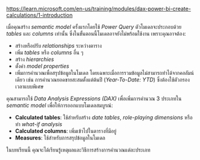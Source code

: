 
https://learn.microsoft.com/en-us/training/modules/dax-power-bi-create-calculations/1-introduction

เมื่อคุณสร้าง _semantic model_ ครั้งแรกโดยใช้ _Power Query_ ตัวโมเดลจะประกอบด้วย _tables_ และ _columns_ เท่านั้น ซึ่งในขั้นตอนนี้โมเดลอาจยังไม่พร้อมใช้งาน เพราะคุณอาจต้อง:

- สร้างหรือปรับ _relationships_ ระหว่างตาราง
- เพิ่ม _tables_ หรือ _columns_ อื่น ๆ
- สร้าง _hierarchies_
- ตั้งค่า _model properties_
- เพิ่มการคำนวณเพื่อสรุปข้อมูลในโมเดล โดยเฉพาะเมื่อการรวมข้อมูลไม่สามารถทำได้จากคอลัมน์เดียว เช่น การคำนวณยอดขายสะสมตั้งแต่ต้นปี (_Year-To-Date: YTD_) ซึ่งต้องใช้ตัวกรองเวลาแบบพิเศษ

คุณสามารถใช้ _Data Analysis Expressions (DAX)_ เพื่อเพิ่มการคำนวณ 3 ประเภทใน _semantic model_ เพื่อให้การออกแบบโมเดลสมบูรณ์:

- **Calculated tables**: ใช้สำหรับสร้าง _date tables_, _role-playing dimensions_ หรือทำ _what-if analysis_
- **Calculated columns**: เพิ่มเข้าไปในตารางที่มีอยู่
- **Measures**: ใช้สำหรับการสรุปข้อมูลในโมเดล

ในบทเรียนนี้ คุณจะได้เรียนรู้เหตุผลและวิธีการสร้างการคำนวณแต่ละประเภท